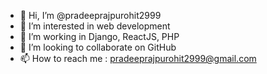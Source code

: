 - 👋 Hi, I’m @pradeeprajpurohit2999
- 👀 I’m interested in web development
- 🌱 I’m working in Django, ReactJS, PHP
- 💞️ I’m looking to collaborate on GitHub
- 📫 How to reach me : pradeeprajpurohit2999@gmail.com
